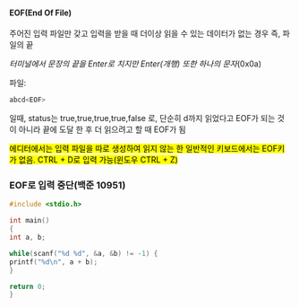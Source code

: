 #### EOF(End Of File)
주어진 입력 파일만 갖고 입력을 받을 때 더이상 읽을 수 있는 데이터가 없는 경우 즉, 파일의 끝

*터미널에서 문장의 끝을 Enter로 치지만 Enter(개행) 또한 하나의 문자*(0x0a)

파일:
```js
abcd<EOF>
```

일때, status는 true,true,true,true,false 로, 단순히 d까지 읽었다고 EOF가 되는 것이 아니라 끝에 도달 한 후 더 읽으려고 할 때 EOF가 됨

<mark>에디터에서는 입력 파일을 따로 생성하여 읽지 않는 한 일반적인 키보드에서는 EOF키가 없음. CTRL + D로 입력 가능(윈도우 CTRL + Z)</mark>

### EOF로 입력 중단(백준 10951)
```c
#include <stdio.h>

int main()
{
int a, b;

while(scanf("%d %d", &a, &b) != -1) {
printf("%d\n", a + b);
}

return 0;
}
```


